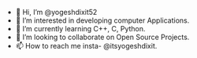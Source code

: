 - 👋 Hi, I’m @yogeshdixit52
- 👀 I’m interested in developing computer Applications.  
- 🌱 I’m currently learning C++, C, Python.
- 💞️ I’m looking to collaborate on Open Source Projects.
- 📫 How to reach me insta- @itsyogeshdixit. 

<!---
yogeshdixit52/yogeshdixit52 is a ✨ special ✨ repository because its `README.md` (this file) appears on your GitHub profile.
You can click the Preview link to take a look at your changes.
--->
